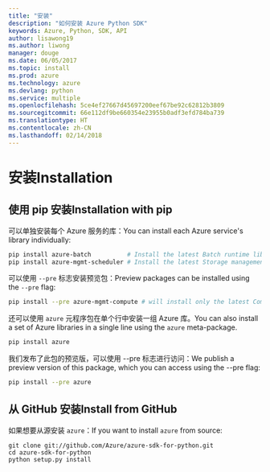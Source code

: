 ```yaml
---
title: "安装"
description: "如何安装 Azure Python SDK"
keywords: Azure, Python, SDK, API
author: lisawong19
ms.author: liwong
manager: douge
ms.date: 06/05/2017
ms.topic: install
ms.prod: azure
ms.technology: azure
ms.devlang: python
ms.service: multiple
ms.openlocfilehash: 5ce4ef27667d45697200eef67be92c62812b3809
ms.sourcegitcommit: 66e112df9be660354e23955b0adf3efd784ba739
ms.translationtype: HT
ms.contentlocale: zh-CN
ms.lasthandoff: 02/14/2018
---
```

# <a name="installation"></a><span data-ttu-id="175ee-104">安装</span><span class="sxs-lookup"><span data-stu-id="175ee-104">Installation</span></span>

## <a name="installation-with-pip"></a><span data-ttu-id="175ee-105">使用 pip 安装</span><span class="sxs-lookup"><span data-stu-id="175ee-105">Installation with pip</span></span>

<span data-ttu-id="175ee-106">可以单独安装每个 Azure 服务的库：</span><span class="sxs-lookup"><span data-stu-id="175ee-106">You can install each Azure service's library individually:</span></span>

```bash
pip install azure-batch          # Install the latest Batch runtime library
pip install azure-mgmt-scheduler # Install the latest Storage management library
```

<span data-ttu-id="175ee-107">可以使用 `--pre` 标志安装预览包：</span><span class="sxs-lookup"><span data-stu-id="175ee-107">Preview packages can be installed using the `--pre` flag:</span></span>

```bash
pip install --pre azure-mgmt-compute # will install only the latest Compute Management library
```

<span data-ttu-id="175ee-108">还可以使用 `azure` 元程序包在单个行中安装一组 Azure 库。</span><span class="sxs-lookup"><span data-stu-id="175ee-108">You can also install a set of Azure libraries in a single line using the `azure` meta-package.</span></span>

```bash
pip install azure
```

<span data-ttu-id="175ee-109">我们发布了此包的预览版，可以使用 --pre 标志进行访问：</span><span class="sxs-lookup"><span data-stu-id="175ee-109">We publish a preview version of this package, which you can access using the --pre flag:</span></span>

```bash
pip install --pre azure
```

## <a name="install-from-github"></a><span data-ttu-id="175ee-110">从 GitHub 安装</span><span class="sxs-lookup"><span data-stu-id="175ee-110">Install from GitHub</span></span>

<span data-ttu-id="175ee-111">如果想要从源安装 `azure`：</span><span class="sxs-lookup"><span data-stu-id="175ee-111">If you want to install `azure` from source:</span></span>

    git clone git://github.com/Azure/azure-sdk-for-python.git
    cd azure-sdk-for-python
    python setup.py install
